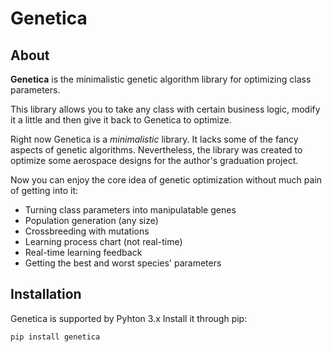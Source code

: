 # Genetica

## About

**Genetica** is the minimalistic genetic algorithm library for optimizing class parameters.

This library allows you to take any class with certain business logic, modify it a little and then give it back to Genetica to optimize.

Right now Genetica is a *minimalistic* library. It lacks some of the fancy aspects of genetic algorithms. Nevertheless, the library was created to optimize some aerospace designs for the author's graduation project.

Now you can enjoy the core idea of genetic optimization without much pain of getting into it:

- Turning class parameters into manipulatable genes
- Population generation (any size)
- Crossbreeding with mutations
- Learning process chart (not real-time)
- Real-time learning feedback
- Getting the best and worst species' parameters

## Installation

Genetica is supported by Pyhton 3.x
Install it through pip:
    
    pip install genetica
